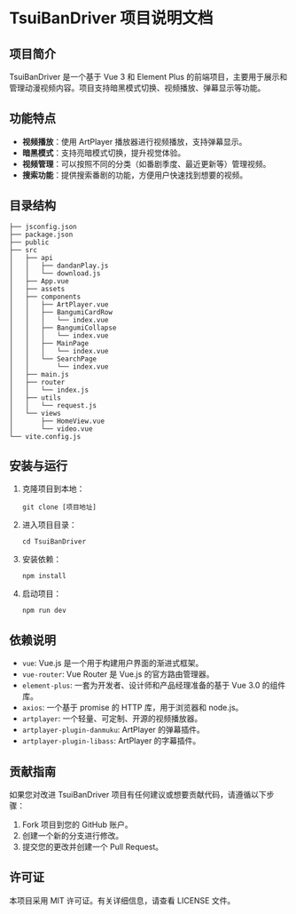 # TsuiBanDriver 项目说明文档

## 项目简介
TsuiBanDriver 是一个基于 Vue 3 和 Element Plus 的前端项目，主要用于展示和管理动漫视频内容。项目支持暗黑模式切换、视频播放、弹幕显示等功能。

## 功能特点
- **视频播放**：使用 ArtPlayer 播放器进行视频播放，支持弹幕显示。
- **暗黑模式**：支持亮暗模式切换，提升视觉体验。
- **视频管理**：可以按照不同的分类（如番剧季度、最近更新等）管理视频。
- **搜索功能**：提供搜索番剧的功能，方便用户快速找到想要的视频。

## 目录结构
```
├── jsconfig.json
├── package.json
├── public
├── src
│   ├── api
│   │   ├── dandanPlay.js
│   │   └── download.js
│   ├── App.vue
│   ├── assets
│   ├── components
│   │   ├── ArtPlayer.vue
│   │   ├── BangumiCardRow
│   │   │   └── index.vue
│   │   ├── BangumiCollapse
│   │   │   └── index.vue
│   │   ├── MainPage
│   │   │   └── index.vue
│   │   └── SearchPage
│   │       └── index.vue
│   ├── main.js
│   ├── router
│   │   └── index.js
│   ├── utils
│   │   └── request.js
│   └── views
│       ├── HomeView.vue
│       └── video.vue
└── vite.config.js
```

## 安装与运行
1. 克隆项目到本地：
   ```
   git clone [项目地址]
   ```
2. 进入项目目录：
   ```
   cd TsuiBanDriver
   ```
3. 安装依赖：
   ```
   npm install
   ```
4. 启动项目：
   ```
   npm run dev
   ```

## 依赖说明
- `vue`: Vue.js 是一个用于构建用户界面的渐进式框架。
- `vue-router`: Vue Router 是 Vue.js 的官方路由管理器。
- `element-plus`: 一套为开发者、设计师和产品经理准备的基于 Vue 3.0 的组件库。
- `axios`: 一个基于 promise 的 HTTP 库，用于浏览器和 node.js。
- `artplayer`: 一个轻量、可定制、开源的视频播放器。
- `artplayer-plugin-danmuku`: ArtPlayer 的弹幕插件。
- `artplayer-plugin-libass`: ArtPlayer 的字幕插件。

## 贡献指南
如果您对改进 TsuiBanDriver 项目有任何建议或想要贡献代码，请遵循以下步骤：
1. Fork 项目到您的 GitHub 账户。
2. 创建一个新的分支进行修改。
3. 提交您的更改并创建一个 Pull Request。

## 许可证
本项目采用 MIT 许可证。有关详细信息，请查看 LICENSE 文件。
